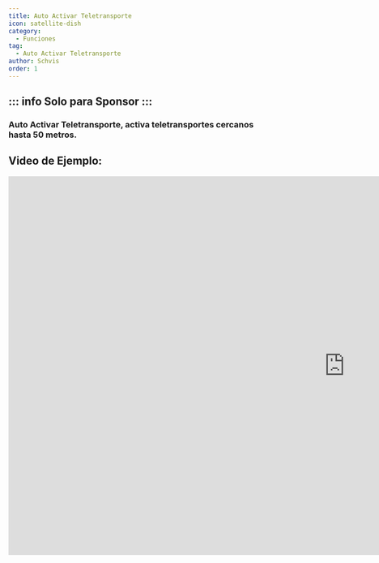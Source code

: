 ```yaml
---
title: Auto Activar Teletransporte
icon: satellite-dish
category:
  - Funciones
tag:
  - Auto Activar Teletransporte
author: Schvis
order: 1
---
```

::: info Solo para Sponsor
:::
---
### Auto Activar Teletransporte, activa teletransportes cercanos hasta 50 metros.

## Video de Ejemplo:

<div class="iframe-container"><iframe width="1328" height="747" src="https://www.youtube.com/embed/qstBErr9mJ0?list=PL5eI1Tb64p56g27qfYk7VuFTz4FK6YrKa" title="Korepi - AutoActivateTP (Sponsor)" frameborder="0" allow="accelerometer; autoplay; clipboard-write; encrypted-media; gyroscope; picture-in-picture; web-share" referrerpolicy="strict-origin-when-cross-origin" allowfullscreen></iframe></div>
